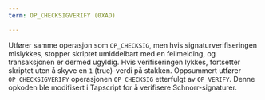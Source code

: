 ```yaml
---
term: OP_CHECKSIGVERIFY (0XAD)

---
```

Utfører samme operasjon som `OP_CHECKSIG`, men hvis signaturverifiseringen mislykkes, stopper skriptet umiddelbart med en feilmelding, og transaksjonen er dermed ugyldig. Hvis verifiseringen lykkes, fortsetter skriptet uten å skyve en `1` (true)-verdi på stakken. Oppsummert utfører `OP_CHECKSIGVERIFY` operasjonen `OP_CHECKSIG` etterfulgt av `OP_VERIFY`. Denne opkoden ble modifisert i Tapscript for å verifisere Schnorr-signaturer.